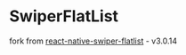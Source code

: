 # SwiperFlatList

fork from [react-native-swiper-flatlist](https://github.com/gusgard/react-native-swiper-flatlist) - v3.0.14
